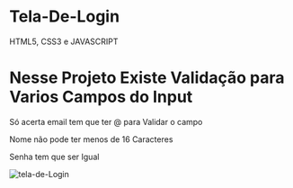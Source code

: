 # Tela-De-Login
 HTML5, CSS3 e JAVASCRIPT 
 
# Nesse Projeto Existe Validação para Varios Campos do Input

Só acerta email tem que ter @ para Validar o campo

Nome não pode ter menos de 16 Caracteres

Senha tem que ser Igual


![tela-de-Login](https://user-images.githubusercontent.com/102436341/235765526-605aa8ba-3dc2-46df-82bd-90e7ce2ec531.png)
